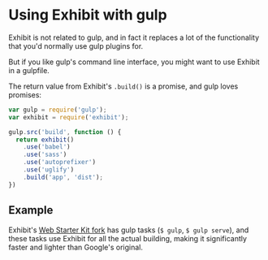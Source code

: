 # Using Exhibit with gulp

Exhibit is not related to gulp, and in fact it replaces a lot of the functionality that you'd normally use gulp plugins for.

But if you like gulp's command line interface, you might want to use Exhibit in a gulpfile.

The return value from Exhibit's `.build()` is a promise, and gulp loves promises:

```js
var gulp = require('gulp');
var exhibit = require('exhibit');

gulp.src('build', function () {
  return exhibit()
    .use('babel')
    .use('sass')
    .use('autoprefixer')
    .use('uglify')
    .build('app', 'dist');
})
```


## Example

Exhibit's [Web Starter Kit fork](https://github.com/exhibitjs/exhibit-wsk) has gulp tasks (`$ gulp`, `$ gulp serve`), and these tasks use Exhibit for all the actual building, making it significantly faster and lighter than Google's original.
